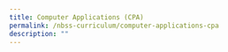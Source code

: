 ```yaml
---
title: Computer Applications (CPA)
permalink: /nbss-curriculum/computer-applications-cpa
description: ""
---
```

